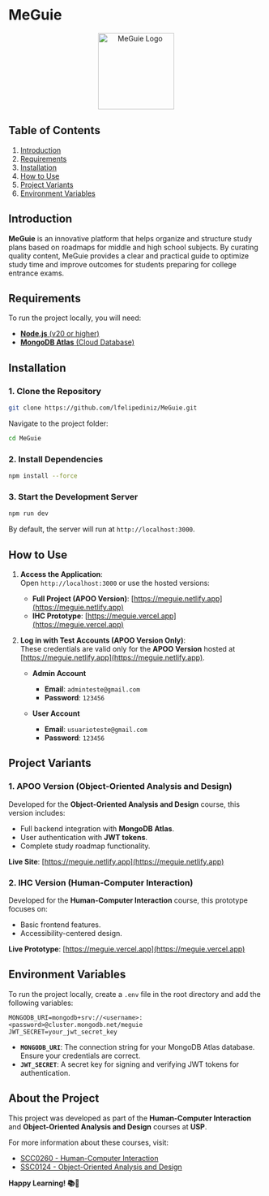 # MeGuie

<p align="center"><img src="https://meguie.netlify.app/favicon.ico" alt="MeGuie Logo" width="150"></p>

## Table of Contents

1. [Introduction](#introduction)  
2. [Requirements](#requirements)  
3. [Installation](#installation)  
4. [How to Use](#how-to-use)  
5. [Project Variants](#project-variants)  
6. [Environment Variables](#environment-variables)  

## Introduction

**MeGuie** is an innovative platform that helps organize and structure study plans based on roadmaps for middle and high school subjects. By curating quality content, MeGuie provides a clear and practical guide to optimize study time and improve outcomes for students preparing for college entrance exams.

## Requirements

To run the project locally, you will need:

- [**Node.js** (v20 or higher)](https://nodejs.org/)  
- [**MongoDB Atlas** (Cloud Database)](https://www.mongodb.com/cloud/atlas)  

## Installation

### 1. Clone the Repository

```bash
git clone https://github.com/lfelipediniz/MeGuie.git
```

Navigate to the project folder:

```bash
cd MeGuie
```

### 2. Install Dependencies

```bash
npm install --force
```

### 3. Start the Development Server

```bash
npm run dev
```

By default, the server will run at `http://localhost:3000`.

## How to Use

1. **Access the Application**:  
   Open `http://localhost:3000` or use the hosted versions:

   - **Full Project (APOO Version)**: [https://meguie.netlify.app](https://meguie.netlify.app)  
   - **IHC Prototype**: [https://meguie.vercel.app](https://meguie.vercel.app)  

2. **Log in with Test Accounts (APOO Version Only)**:  
   These credentials are valid only for the **APOO Version** hosted at [https://meguie.netlify.app](https://meguie.netlify.app).

   - **Admin Account**  
     - **Email**: `adminteste@gmail.com`  
     - **Password**: `123456`  

   - **User Account**  
     - **Email**: `usuarioteste@gmail.com`  
     - **Password**: `123456`  


## Project Variants

### 1. APOO Version (Object-Oriented Analysis and Design)

Developed for the **Object-Oriented Analysis and Design** course, this version includes:

- Full backend integration with **MongoDB Atlas**.  
- User authentication with **JWT tokens**.  
- Complete study roadmap functionality.  

**Live Site**: [https://meguie.netlify.app](https://meguie.netlify.app)

### 2. IHC Version (Human-Computer Interaction)

Developed for the **Human-Computer Interaction** course, this prototype focuses on:

- Basic frontend features.  
- Accessibility-centered design.  

**Live Prototype**: [https://meguie.vercel.app](https://meguie.vercel.app)

## Environment Variables

To run the project locally, create a `.env` file in the root directory and add the following variables:

```plaintext
MONGODB_URI=mongodb+srv://<username>:<password>@cluster.mongodb.net/meguie
JWT_SECRET=your_jwt_secret_key
```

- **`MONGODB_URI`**: The connection string for your MongoDB Atlas database. Ensure your credentials are correct.  
- **`JWT_SECRET`**: A secret key for signing and verifying JWT tokens for authentication.

## About the Project

This project was developed as part of the **Human-Computer Interaction** and **Object-Oriented Analysis and Design** courses at **USP**.

For more information about these courses, visit:

- [SCC0260 - Human-Computer Interaction](https://uspdigital.usp.br/jupiterweb/obterDisciplina?sgldis=SCC0260&codcur=55041&codhab=0)  
- [SSC0124 - Object-Oriented Analysis and Design](https://uspdigital.usp.br/jupiterweb/obterDisciplina?sgldis=SSC0124&codcur=55041&codhab=0)  

**Happy Learning! 📚🚀**
